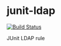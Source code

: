 # junit-ldap

[![Build Status](https://travis-ci.org/dmzaytsev/junit-ldap.svg?branch=master)](https://travis-ci.org/dmzaytsev/junit-ldap)

JUnit LDAP rule
